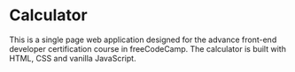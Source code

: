 # Calculator

This is a single page web application designed for the advance front-end developer certification course in freeCodeCamp. The calculator is built with HTML, CSS and vanilla JavaScript.
